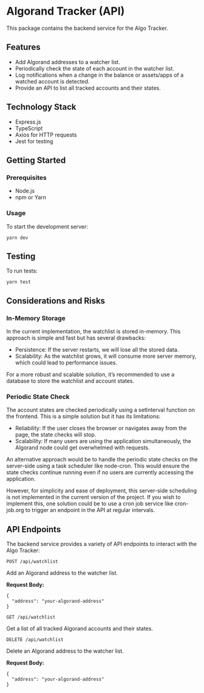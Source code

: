 # Algorand Tracker (API)

This package contains the backend service for the Algo Tracker.

## Features
- Add Algorand addresses to a watcher list.
- Periodically check the state of each account in the watcher list.
- Log notifications when a change in the balance or assets/apps of a watched account is detected.
- Provide an API to list all tracked accounts and their states.

## Technology Stack
- Express.js
- TypeScript
- Axios for HTTP requests
- Jest for testing

## Getting Started

### Prerequisites
- Node.js
- npm or Yarn

### Usage
To start the development server:

```
yarn dev
```

## Testing
To run tests:

```
yarn test
```

## Considerations and Risks

### In-Memory Storage
In the current implementation, the watchlist is stored in-memory. This approach is simple and fast but has several drawbacks:

- Persistence: If the server restarts, we will lose all the stored data.
- Scalability: As the watchlist grows, it will consume more server memory, which could lead to performance issues.

For a more robust and scalable solution, it’s recommended to use a database to store the watchlist and account states.

### Periodic State Check
The account states are checked periodically using a setInterval function on the frontend. This is a simple solution but it has its limitations:

- Reliability: If the user closes the browser or navigates away from the page, the state checks will stop.
- Scalability: If many users are using the application simultaneously, the Algorand node could get overwhelmed with requests.

An alternative approach would be to handle the periodic state checks on the server-side using a task scheduler like node-cron. This would ensure the state checks continue running even if no users are currently accessing the application.

However, for simplicity and ease of deployment, this server-side scheduling is not implemented in the current version of the project. If you wish to implement this, one solution could be to use a cron job service like cron-job.org to trigger an endpoint in the API at regular intervals.

## API Endpoints
The backend service provides a variety of API endpoints to interact with the Algo Tracker:

`POST /api/watchlist`

Add an Algorand address to the watcher list.

**Request Body:**
```
{
  "address": "your-algorand-address"
}
```

`GET /api/watchlist`

Get a list of all tracked Algorand accounts and their states.

`DELETE /api/watchlist`

Delete an Algorand address to the watcher list.

**Request Body:**
```
{
  "address": "your-algorand-address"
}
```
